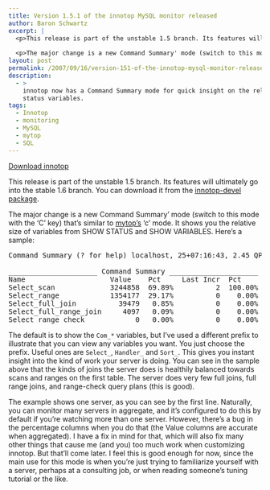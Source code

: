 ```yaml
---
title: Version 1.5.1 of the innotop MySQL monitor released
author: Baron Schwartz
excerpt: |
  <p>This release is part of the unstable 1.5 branch. Its features will ultimately go into the stable 1.6 branch. You can download it from the <a href="http://sourceforge.net/project/showfiles.php?group_id=186074">innotop-devel package</a>.</p>
  
  <p>The major change is a new Command Summary' mode (switch to this mode with the 'C' key) that's similar to mytop's 'c' mode.  It shows you the relative size of variables from SHOW STATUS and SHOW VARIABLES.</p>
layout: post
permalink: /2007/09/16/version-151-of-the-innotop-mysql-monitor-released/
description:
  - >
    innotop now has a Command Summary mode for quick insight on the relative size of
    status variables.
tags:
  - Innotop
  - monitoring
  - MySQL
  - mytop
  - SQL
---
```

<p class="download">
  <a href="http://code.google.com/p/innotop">Download innotop</a>
</p>

This release is part of the unstable 1.5 branch. Its features will ultimately go into the stable 1.6 branch. You can download it from the [innotop-devel package][1].

The major change is a new Command Summary&#8217; mode (switch to this mode with the &#8216;C&#8217; key) that&#8217;s similar to [mytop&#8217;s][2] &#8216;c&#8217; mode. It shows you the relative size of variables from SHOW STATUS and SHOW VARIABLES. Here&#8217;s a sample:

<pre>Command Summary (? for help) localhost, 25+07:16:43, 2.45 QPS, 3 thd, 5.0.40

_____________________ Command Summary _____________________
Name                    Value    Pct     Last Incr  Pct    
Select_scan             3244858  69.89%          2  100.00%
Select_range            1354177  29.17%          0    0.00%
Select_full_join          39479   0.85%          0    0.00%
Select_full_range_join     4097   0.09%          0    0.00%
Select_range_check            0   0.00%          0    0.00%</pre>

The default is to show the `Com_*` variables, but I&#8217;ve used a different prefix to illustrate that you can view any variables you want. You just choose the prefix. Useful ones are `Select_`, `Handler_` and `Sort_`. This gives you instant insight into the kind of work your server is doing. You can see in the sample above that the kinds of joins the server does is healthily balanced towards scans and ranges on the first table. The server does very few full joins, full range joins, and range-check query plans (this is good).

The example shows one server, as you can see by the first line. Naturally, you can monitor many servers in aggregate, and it&#8217;s configured to do this by default if you&#8217;re watching more than one server. However, there&#8217;s a bug in the percentage columns when you do that (the Value columns are accurate when aggregated). I have a fix in mind for that, which will also fix many other things that cause me (and you) too much work when customizing innotop. But that&#8217;ll come later. I feel this is good enough for now, since the main use for this mode is when you&#8217;re just trying to familiarize yourself with a server, perhaps at a consulting job, or when reading someone&#8217;s tuning tutorial or the like.

 [1]: http://code.google.com/p/innotop
 [2]: http://jeremy.zawodny.com/mysql/mytop/